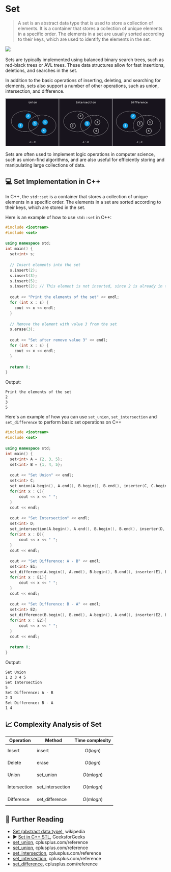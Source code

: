 # Set

> A set is an abstract data type that is used to store a collection of elements. It is a container that stores a collection of unique elements in a specific order. The elements in a set are usually sorted according to their keys, which are used to identify the elements in the set.

![](../abstract/data-structures/set.png)

Sets are typically implemented using balanced binary search trees, such as red-black trees or AVL trees. These data structures allow for fast insertions, deletions, and searches in the set.

In addition to the basic operations of inserting, deleting, and searching for elements, sets also support a number of other operations, such as union, intersection, and difference.

![](../abstract/data-structures/set_2.png)

Sets are often used to implement logic operations in computer science, such as union-find algorithms, and are also useful for efficiently storing and manipulating large collections of data.

## 💻 Set Implementation in C++

In C++, the `std::set` is a container that stores a collection of unique elements in a specific order. The elements in a set are sorted according to their keys, which are stored in the set.

Here is an example of how to use `std::set` in C++:

```cpp
#include <iostream>
#include <set>

using namespace std;
int main() {
  set<int> s;

  // Insert elements into the set
  s.insert(2);
  s.insert(3);
  s.insert(5);
  s.insert(2); // This element is not inserted, since 2 is already in the set

  cout << "Print the elements of the set" << endl;
  for (int x : s) {
    cout << x << endl;
  }

  // Remove the element with value 3 from the set
  s.erase(3);

  cout << "Set after remove value 3" << endl;
  for (int x : s) {
    cout << x << endl;
  }

  return 0;
}
```

Output:

```
Print the elements of the set
2
3
5
```

Here's an example of how you can use `set_union`, `set_intersection` and `set_difference` to perform basic set operations on C++

```cpp
#include <iostream>
#include <set>

using namespace std;
int main() {
  set<int> A = {2, 3, 5};
  set<int> B = {1, 4, 5};
  
  cout << "Set Union" << endl;
  set<int> C;
  set_union(A.begin(), A.end(), B.begin(), B.end(), inserter(C, C.begin()));
  for(int x : C){
      cout << x << " ";
  }
  cout << endl;
  
  cout << "Set Intersection" << endl;
  set<int> D;
  set_intersection(A.begin(), A.end(), B.begin(), B.end(), inserter(D, D.begin()));
  for(int x : D){
      cout << x << " ";
  }
  cout << endl;
  
  cout << "Set Difference: A - B" << endl;
  set<int> E1;
  set_difference(A.begin(), A.end(), B.begin(), B.end(), inserter(E1, E1.begin()));
  for(int x : E1){
      cout << x << " ";
  }
  cout << endl;
  
  cout << "Set Difference: B - A" << endl;
  set<int> E2;
  set_difference(B.begin(), B.end(), A.begin(), A.end(), inserter(E2, E2.begin()));
  for(int x : E2){
      cout << x << " ";
  }
  cout << endl;
  
  return 0;
}
```

Output:

```
Set Union
1 2 3 4 5 
Set Intersection
5 
Set Difference: A - B
2 3 
Set Difference: B - A
1 4 
```

## 📈 Complexity Analysis of Set

| Operation      | Method          | Time complexity |
|----------------|-----------------|-----------------|
| Insert         | insert          | $$O(log n)$$    |
| Delete         | erase           | $$O(log n)$$    |
| Union          | set_union       | $$O(m log n)$$  |
| Intersection   | set_intersection| $$O(m log n)$$  |
| Difference     | set_difference  | $$O(m log n)$$  |

## 🔗 Further Reading

* [Set (abstract data type)](https://en.wikipedia.org/wiki/Set_(abstract_data_type)), wikipedia
* ▶️ [Set in C++ STL](https://www.youtube.com/watch?v=4FJrP6aAwSs&ab_channel=Codevolution), GeeksforGeeks
* [set_union](https://cplusplus.com/reference/algorithm/set_union/), cplusplus.com/reference
* [set_union](https://cplusplus.com/reference/algorithm/set_union/), cplusplus.com/reference
* [set_intersection](https://cplusplus.com/reference/algorithm/set_intersection/), cplusplus.com/reference
* [set_intersection](https://cplusplus.com/reference/algorithm/set_intersection/), cplusplus.com/reference
* [set_difference](https://cplusplus.com/reference/algorithm/set_difference/), cplusplus.com/reference